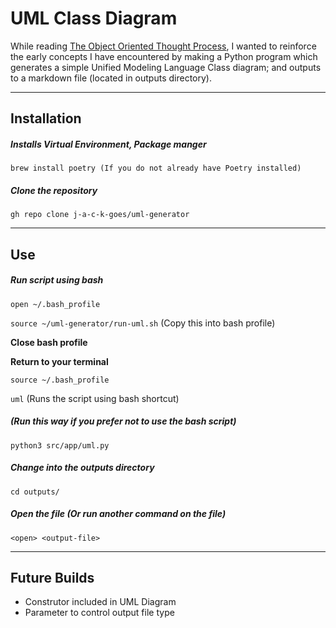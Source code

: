 # UML Class Diagram

While reading [The Object Oriented Thought Process](https://www.oreilly.com/library/view/object-oriented-thought-process/9780135182130/), I wanted to reinforce the early concepts I have encountered by making a Python program which generates a simple Unified Modeling Language Class diagram; and outputs to a markdown file (located in outputs directory).  

- - -

## Installation
##### Installs Virtual Environment, Package manger
`brew install poetry (If you do not already have Poetry installed)`

##### Clone the repository
`gh repo clone j-a-c-k-goes/uml-generator`

- - -

## Use

##### Run script using bash

`open ~/.bash_profile`

`source ~/uml-generator/run-uml.sh` (Copy this into bash profile)

**Close bash profile**

**Return to your terminal**

`source ~/.bash_profile`

`uml` (Runs the script using bash shortcut)

##### (Run this way if you prefer not to use the bash script)

`python3 src/app/uml.py` 

##### Change into the outputs directory

`cd outputs/`

##### Open the file (Or run another command on the file)

`<open> <output-file>`

- - -

## Future Builds
* Construtor included in UML Diagram
* Parameter to control output file type
